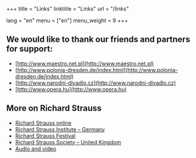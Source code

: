 +++
title = "Links"
linktitle = "Links"
url = "/links"

lang = "en"
menu = ["en"]
menu_weight = 9
+++

## We would like to thank our friends and partners for support:

- [http://www.maestro.net.pl](http://www.maestro.net.pl)
- [http://www.polonia-dresden.de/index.html](http://www.polonia-dresden.de/index.html)
- [http://www.narodni-divadlo.cz](http://www.narodni-divadlo.cz)
- [http://www.opera.hu](http://www.opera.hu)

## More on Richard Strauss
- [Richard Strauss online](http://richardstrauss.org)
- [Richard Strauss Institute – Germany](http://www.richard-strauss-institut.de)
- [Richard Strauss Festival](http://www.richard-strauss-festival.de/rsi)
- [Richard Strauss Society – United Kingdom](http://www.richard-strauss-society.co.uk)
- [Audio and video](http://www.medici.tv/#!/richard-strauss)


